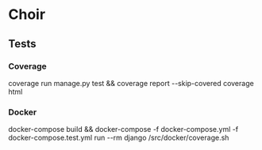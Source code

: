 # Choir

## Tests

### Coverage
coverage run manage.py test && coverage report --skip-covered
coverage html

### Docker
docker-compose build && docker-compose -f docker-compose.yml -f docker-compose.test.yml run --rm django /src/docker/coverage.sh
